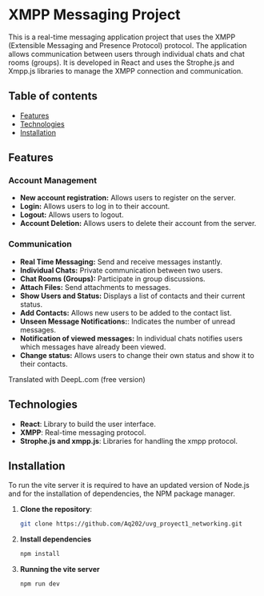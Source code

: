 # XMPP Messaging Project

This is a real-time messaging application project that uses the XMPP (Extensible Messaging and Presence Protocol) protocol. The application allows communication between users through individual chats and chat rooms (groups). It is developed in React and uses the Strophe.js and Xmpp.js libraries to manage the XMPP connection and communication.

## Table of contents

- [Features](#features)
- [Technologies](#technologies)
- [Installation](#installation)

## Features

### Account Management
- **New account registration:** Allows users to register on the server.
- **Login:** Allows users to log in to their account.
- **Logout:** Allows users to logout.
- **Account Deletion:** Allows users to delete their account from the server.

### Communication
- **Real Time Messaging:** Send and receive messages instantly.
- **Individual Chats:** Private communication between two users.
- **Chat Rooms (Groups):** Participate in group discussions.
- **Attach Files:** Send attachments to messages.
- **Show Users and Status:** Displays a list of contacts and their current status.
- **Add Contacts:** Allows new users to be added to the contact list.
- **Unseen Message Notifications:**: Indicates the number of unread messages.
- **Notification of viewed messages:** In individual chats notifies users which messages have already been viewed.
- **Change status:** Allows users to change their own status and show it to their contacts.

Translated with DeepL.com (free version)

## Technologies

- **React**: Library to build the user interface.
- **XMPP**: Real-time messaging protocol.
- **Strophe.js and xmpp.js**: Libraries for handling the xmpp protocol.


## Installation
To run the vite server it is required to have an updated version of Node.js and for the installation of dependencies, the NPM package manager.

1. **Clone the repository**:
   ```bash
   git clone https://github.com/Aq202/uvg_proyect1_networking.git

2. **Install dependencies**
   ```bash
   npm install

3. **Running the vite server**

   ```
   npm run dev
   ```